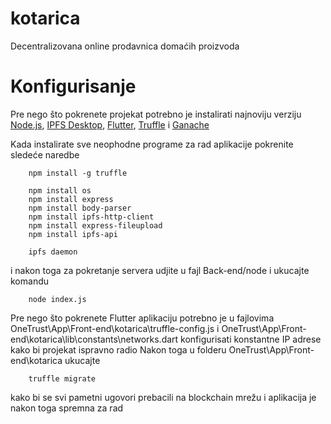 # kotarica

Decentralizovana online prodavnica domaćih proizvoda

# Konfigurisanje

Pre nego što pokrenete projekat potrebno je instalirati najnoviju verziju [Node.js](https://nodejs.org/en/),
[IPFS Desktop](https://github.com/ipfs/ipfs-desktop), [Flutter](https://flutter.dev/docs/get-started/install),
[Truffle](https://www.trufflesuite.com/) i [Ganache](https://www.trufflesuite.com/ganache)

Kada instalirate sve neophodne programe za rad aplikacije pokrenite sledeće naredbe

```console
    npm install -g truffle
    
    npm install os
    npm install express
    npm install body-parser
    npm install ipfs-http-client
    npm install express-fileupload
    npm install ipfs-api
    
    ipfs daemon
```

i nakon toga za pokretanje servera udjite u fajl Back-end/node i ukucajte komandu

```console
    node index.js
```

Pre nego što pokrenete Flutter aplikaciju potrebno je u fajlovima OneTrust\App\Front-end\kotarica\truffle-config.js
i OneTrust\App\Front-end\kotarica\lib\constants\networks.dart konfigurisati konstantne IP adrese kako bi projekat ispravno radio
Nakon toga u folderu OneTrust\App\Front-end\kotarica ukucajte 
```console
    truffle migrate 
```
kako bi se svi pametni ugovori prebacili na blockchain mrežu i aplikacija je nakon toga spremna za rad